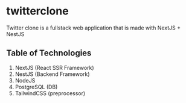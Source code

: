 twitterclone
========
Twitter clone is a fullstack web application that is made with NextJS + NestJS 

Table of Technologies
------------------
1. NextJS (React SSR Framework)
2. NestJS (Backend Framework)
3. NodeJS
4. PostgreSQL (DB)
5. TailwindCSS (preprocessor)
